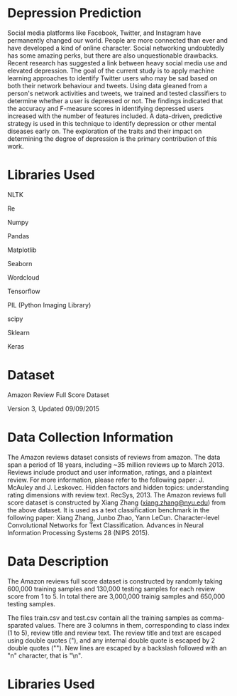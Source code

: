 
# Depression Prediction

Social media platforms like Facebook, Twitter, and Instagram have permanently changed our world. People are more connected than ever and have developed a kind of online character. Social networking undoubtedly has some amazing perks, but there are also unquestionable drawbacks. Recent research has suggested a link between heavy social media use and elevated depression. The goal of the current study is to apply machine learning approaches to identify Twitter users who may be sad based on both their network behaviour and tweets. Using data gleaned from a person's network activities and tweets, we trained and tested classifiers to determine whether a user is depressed or not. The findings indicated that the accuracy and F-measure scores in identifying depressed users increased with the number of features included. A data-driven, predictive strategy is used in this technique to identify depression or other mental diseases early on. The exploration of the traits and their impact on determining the degree of depression is the primary contribution of this work.

# Libraries Used

NLTK

Re

Numpy

Pandas 

Matplotlib

Seaborn

Wordcloud

Tensorflow 

PIL (Python Imaging Library)

scipy

Sklearn

Keras

# Dataset 

Amazon Review Full Score Dataset

Version 3, Updated 09/09/2015

# Data Collection Information

The Amazon reviews dataset consists of reviews from amazon. The data span a period of 18 years, including ~35 million reviews up to March 2013. Reviews include product and user information, ratings, and a plaintext review. For more information, please refer to the following paper: J. McAuley and J. Leskovec. Hidden factors and hidden topics: understanding rating dimensions with review text. RecSys, 2013. The Amazon reviews full score dataset is constructed by Xiang Zhang (xiang.zhang@nyu.edu) from the above dataset. It is used as a text classification benchmark in the following paper: Xiang Zhang, Junbo Zhao, Yann LeCun. Character-level Convolutional Networks for Text Classification. Advances in Neural Information Processing Systems 28 (NIPS 2015).


# Data Description

The Amazon reviews full score dataset is constructed by randomly taking 600,000 training samples and 130,000 testing samples for each review score from 1 to 5. In total there are 3,000,000 trainig samples and 650,000 testing samples.

The files train.csv and test.csv contain all the training samples as comma-sparated values. There are 3 columns in them, corresponding to class index (1 to 5), review title and review text. The review title and text are escaped using double quotes ("), and any internal double quote is escaped by 2 double quotes (""). New lines are escaped by a backslash followed with an "n" character, that is "\n".

# Libraries Used 

